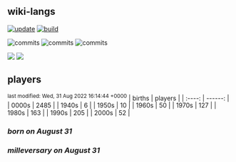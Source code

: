 ## wiki-langs
[![update](https://github.com/dreamerminsk/wiki-langs/actions/workflows/update-tables.yml/badge.svg)](https://github.com/dreamerminsk/wiki-langs/actions/workflows/update-tables.yml)
[![build](https://github.com/dreamerminsk/wiki-langs/actions/workflows/build.yml/badge.svg)](https://github.com/dreamerminsk/wiki-langs/actions/workflows/build.yml)

![commits](https://img.shields.io/github/commit-activity/y/dreamerminsk/wiki-langs)
![commits](https://img.shields.io/github/commit-activity/m/dreamerminsk/wiki-langs)
![commits](https://img.shields.io/github/commit-activity/w/dreamerminsk/wiki-langs)

![](https://img.shields.io/github/languages/code-size/dreamerminsk/wiki-langs)
![](https://img.shields.io/github/repo-size/dreamerminsk/wiki-langs)

## players
<sup>last modified: Wed, 31 Aug 2022 16:14:44 +0000</sup>
| births | players |
| :----: | ------: |
| 0000s | 2485 |
| 1940s | 6 |
| 1950s | 10 |
| 1960s | 50 |
| 1970s | 127 |
| 1980s | 163 |
| 1990s | 205 |
| 2000s | 52 |

### ***born on August 31***


### ***milleversary on August 31***




